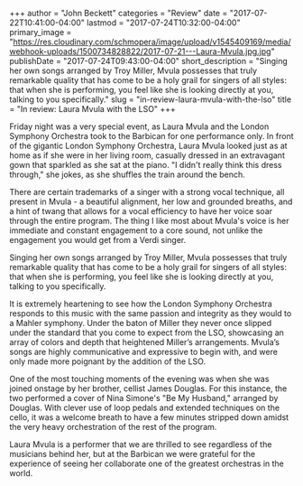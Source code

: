 +++
author = "John Beckett"
categories = "Review"
date = "2017-07-22T10:41:00-04:00"
lastmod = "2017-07-24T10:32:00-04:00"
primary_image = "https://res.cloudinary.com/schmopera/image/upload/v1545409169/media/webhook-uploads/1500734828822/2017-07-21---Laura-Mvula.jpg.jpg"
publishDate = "2017-07-24T09:43:00-04:00"
short_description = "Singing her own songs arranged by Troy Miller, Mvula possesses that truly remarkable quality that has come to be a holy grail for singers of all styles: that when she is performing, you feel like she is looking directly at you, talking to you specifically."
slug = "in-review-laura-mvula-with-the-lso"
title = "In review: Laura Mvula with the LSO"
+++

Friday night was a very special event, as Laura Mvula and the London Symphony Orchestra took to the Barbican for one performance only. In front of the gigantic London Symphony Orchestra, Laura Mvula looked just as at home as if she were in her living room, casually dressed in an extravagant gown that sparkled as she sat at the piano. "I didn't really think this dress through," she jokes, as she shuffles the train around the bench.

There are certain trademarks of a singer with a strong vocal technique, all present in Mvula - a beautiful alignment, her low and grounded breaths, and a hint of twang that allows for a vocal efficiency to have her voice soar through the entire program. The thing I like most about Mvula's voice is her immediate and constant engagement to a core sound, not unlike the engagement you would get from a Verdi singer.

Singing her own songs arranged by Troy Miller, Mvula possesses that truly remarkable quality that has come to be a holy grail for singers of all styles: that when she is performing, you feel like she is looking directly at you, talking to you specifically.

It is extremely heartening to see how the London Symphony Orchestra responds to this music with the same passion and integrity as they would to a Mahler symphony. Under the baton of Miller they never once slipped under the standard that you come to expect from the LSO, showcasing an array of colors and depth that heightened Miller’s arrangements. Mvula’s songs are highly communicative and expressive to begin with, and were only made more poignant by the addition of the LSO. 

One of the most touching moments of the evening was when she was joined onstage by her brother, cellist James Douglas. For this instance, the two performed a cover of Nina Simone's "Be My Husband," arranged by Douglas. With clever use of loop pedals and extended techniques on the cello, it was a welcome breath to have a few minutes stripped down amidst the very heavy orchestration of the rest of the program.

Laura Mvula is a performer that we are thrilled to see regardless of the musicians behind her, but at the Barbican we were grateful for the experience of seeing her collaborate one of the greatest orchestras in the world.

